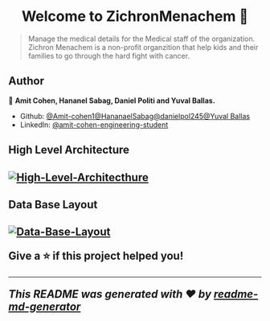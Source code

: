 <h1 align="center">Welcome to ZichronMenachem 👋</h1>
<p>
</p>

>  Manage the medical details for the Medical staff of the organization. Zichron Menachem is a non-profit organzition that help kids and their families to go through the hard fight with cancer.

## Author

👤 **Amit Cohen, Hananel Sabag, Daniel Politi and Yuval Ballas.**

* Github: [@Amit-cohen1](https://github.com/Amit-cohen1)[@HananaelSabag](https://github.com/HananaelSabag)[@danielpol245](https://github.com/danielpol245)[@Yuval Ballas](https://github.com/YuavalBallas)
* LinkedIn: [@amit-cohen-engineering-student](https://linkedin.com/in/amit-cohen-engineering-student)

<h2>High Level Architecture<h2>
<a href="https://ibb.co/y8dvV4P"><img src="https://i.ibb.co/K9b4mKh/High-Level-Architecthure.jpg" alt="High-Level-Architecthure" border="0" /></a> 
  
<h2>Data Base Layout<h2>
<a href="https://ibb.co/yfpT5Gb"><img src="https://i.ibb.co/JBqL20M/Data-Base-Layout.jpg" alt="Data-Base-Layout" border="0" /></a>



Give a ⭐️ if this project helped you!

***
_This README was generated with ❤️ by [readme-md-generator](https://github.com/kefranabg/readme-md-generator)_
